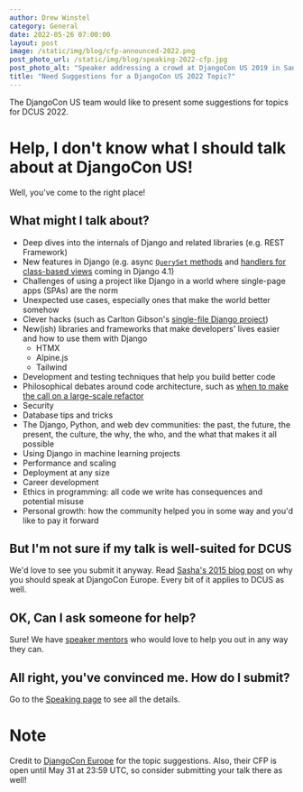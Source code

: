 ```yaml
---
author: Drew Winstel
category: General
date: 2022-05-26 07:00:00
layout: post
image: /static/img/blog/cfp-announced-2022.png
post_photo_url: /static/img/blog/speaking-2022-cfp.jpg
post_photo_alt: "Speaker addressing a crowd at DjangoCon US 2019 in San Diego"
title: "Need Suggestions for a DjangoCon US 2022 Topic?"
---
```


The DjangoCon US team would like to present some suggestions for topics for DCUS 2022.

# Help, I don't know what I should talk about at DjangoCon US!

Well, you've come to the right place!

## What might I talk about?

- Deep dives into the internals of Django and related libraries (e.g. REST Framework)
- New features in Django (e.g. async [`QuerySet` methods](https://docs.djangoproject.com/en/4.1/releases/4.1/#asynchronous-orm-interface) and [handlers for class-based views](https://docs.djangoproject.com/en/4.1/releases/4.1/#asynchronous-handlers-for-class-based-views) coming in Django 4.1)
- Challenges of using a project like Django in a world where single-page apps (SPAs) are the norm
- Unexpected use cases, especially ones that make the world better somehow
- Clever hacks (such as Carlton Gibson's [single-file Django project](https://2019.djangocon.us/talks/using-django-as-a-micro-framework-on-the/))
- New(ish) libraries and frameworks that make developers' lives easier and how to use them with Django
    - HTMX
    - Alpine.js
    - Tailwind
- Development and testing techniques that help you build better code
- Philosophical debates around code architecture, such as [when to make the call on a large-scale refactor](https://2017.djangocon.us/talks/live-long-and-refactor/)
- Security
- Database tips and tricks
- The Django, Python, and web dev communities: the past, the future, the present, the culture, the why, the who, and the what that makes it all possible
- Using Django in machine learning projects
- Performance and scaling
- Deployment at any size
- Career development
- Ethics in programming: all code we write has consequences and potential misuse
- Personal growth: how the community helped you in some way and you'd like to pay it forward

## But I'm not sure if my talk is well-suited for DCUS

We'd love to see you submit it anyway. Read [Sasha's 2015 blog post](https://web.archive.org/web/20190625135013/https://www.mxsasha.eu/blog/2015/03/11/why-you-should-speak/) on why you should speak at DjangoCon Europe. Every bit of it applies to DCUS as well.

## OK, Can I ask someone for help?

Sure! We have [speaker mentors](/news/introducing-speaker-mentors/) who would love to help you out in any way they can.

## All right, you've convinced me. How do I submit?

Go to the [Speaking page](/speaking/) to see all the details.

# Note

Credit to [DjangoCon Europe](https://2022.djangocon.eu/talks/cfp/) for the topic suggestions. Also, their CFP is open until May 31 at 23:59 UTC, so consider submitting your talk there as well!
